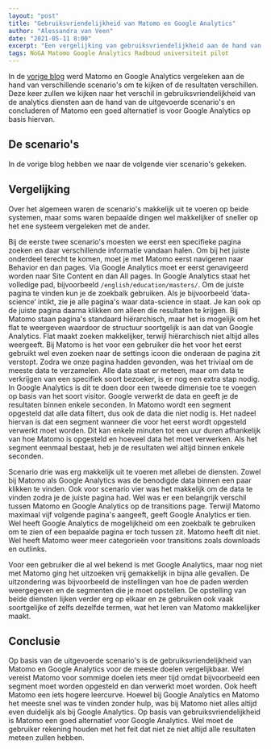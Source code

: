 ```yaml
---
layout: "post"
title: "Gebruiksvriendelijkheid van Matomo en Google Analytics"
author: "Alessandra van Veen"
date: "2021-05-11 8:00"
excerpt: "Een vergelijking van gebruiksvriendelijkheid aan de hand van verschillende scenario's"
tags: NoGA Matomo Google Analytics Radboud universiteit pilot
---
```


In de [vorige blog](/2021/04/12/scenarios-radboud-universiteit.html) werd Matomo en Google Analytics vergeleken aan de hand van verschillende scenario's om te kijken of de resultaten verschillen. Deze keer zullen we kijken naar het verschil in gebruiksvriendelijkheid van de analytics diensten aan de hand van de uitgevoerde scenario's en concluderen of Matomo een goed alternatief is voor Google Analytics op basis hiervan.

## De scenario's

In de vorige blog hebben we naar de volgende vier scenario's gekeken.

## Vergelijking

Over het algemeen waren de scenario's makkelijk uit te voeren op beide systemen, maar soms waren bepaalde dingen wel makkelijker of sneller op het ene systeem vergeleken met de ander.

Bij de eerste twee scenario's moesten we eerst een specifieke pagina zoeken en daar verschillende informatie vandaan halen. Om bij het juiste onderdeel terecht te komen, moet je met Matomo eerst navigeren naar Behavior en dan pages. Via Google Analytics moet er eerst genavigeerd worden naar Site Content en dan All pages.  In Google Analytics staat het volledige pad, bijvoorbeeld `/english/education/masters/`. Om de juiste pagina te vinden kun je de zoekbalk gebruiken. Als je bijvoorbeeld ‘data-science’ intikt, zie je alle pagina's waar data-science in staat. Je kan ook op de juiste pagina daarna klikken om alleen die resultaten te krijgen.  Bij Matomo staan pagina's standaard hiërarchisch, maar het is mogelijk om het flat te weergeven waardoor de structuur soortgelijk is aan dat van Google Analytics. Flat maakt zoeken makkelijker, terwijl hiërarchisch niet altijd alles weergeeft. Bij Matomo is het voor een gebruiker die het voor het eerst gebruikt wel even zoeken naar de settings icoon die onderaan de pagina zit verstopt.  Zodra we onze pagina hadden gevonden, was het triviaal om de meeste data te verzamelen.  Alle data staat er meteen, maar om data te verkrijgen van een specifiek soort bezoeker, is er nog een extra stap nodig. In Google Analytics is dit te doen door een tweede dimensie toe te voegen op basis van het soort visitor. Google verwerkt de data en geeft je de resultaten binnen enkele seconden. In Matomo wordt een segment opgesteld dat alle data filtert, dus ook de data die niet nodig is. Het nadeel hiervan is dat een segment wanneer die voor het eerst wordt opgesteld verwerkt moet worden. Dit kan enkele minuten tot een uur duren afhankelijk van hoe Matomo is opgesteld en hoeveel data het moet verwerken. Als het segment eenmaal bestaat, heb je de resultaten wel altijd binnen enkele seconden.

Scenario drie was erg makkelijk uit te voeren met allebei de diensten. Zowel bij Matomo als Google Analytics was de benodigde data binnen een paar klikken te vinden.  Ook voor scenario vier was het makkelijk om de data te vinden zodra je de juiste pagina had. Wel was er een belangrijk verschil tussen Matomo en Google Analytics op de transitions page. Terwijl Matomo maximaal vijf volgende pagina's aangeeft, geeft Google Analytics er tien. Wel heeft Google Analytics de mogelijkheid om een zoekbalk te gebruiken om te zien of een bepaalde pagina er toch tussen zit. Matomo heeft dit niet. Wel heeft Matomo weer meer categorieën voor transitions zoals downloads en outlinks.

Voor een gebruiker die al wel bekend is met Google Analytics, maar nog niet met Matomo ging het uitzoeken vrij gemakkelijk in bijna alle gevallen. De uitzondering was bijvoorbeeld de instellingen van hoe de paden werden weergegeven en de segmenten die je moet opstellen. De opstelling van beide diensten lijken verder erg op elkaar en ze gebruiken ook vaak soortgelijke of zelfs dezelfde termen, wat het leren van Matomo makkelijker maakt.

## Conclusie

Op basis van de uitgevoerde scenario's is de gebruiksvriendelijkheid van Matomo en Google Analytics voor de meeste doelen vergelijkbaar. Wel vereist Matomo voor sommige doelen iets meer tijd omdat bijvoorbeeld een segment moet worden opgesteld en dan verwerkt moet worden. Ook heeft Matomo een iets hogere leercurve. Hoewel bij Google Analytics en Matomo het meeste snel was te vinden zonder hulp, was bij Matomo niet alles altijd even duidelijk als bij Google Analytics.  Op basis van gebruiksvriendelijkheid is Matomo een goed alternatief voor Google Analytics.  Wel moet de gebruiker rekening houden met het feit dat niet ze niet altijd alle resultaten meteen zullen hebben.
